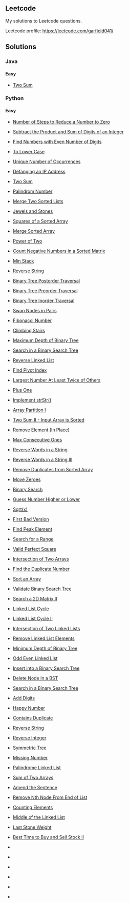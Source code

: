 ## Leetcode

My solutions to Leetcode questions.

Leetcode profile: https://leetcode.com/garfield041/

## Solutions

### Java

#### Easy

* [Two Sum](https://github.com/michan94/leetcode/blob/master/Solutions/Java/createPhoneNumber.md)


### Python

#### Easy

* [Number of Steps to Reduce a Number to Zero](https://github.com/michan94/leetcode/blob/master/Solutions/Python/numberOfStepsToZero.md)

* [Subtract the Product and Sum of Digits of an Integer](https://github.com/michan94/leetcode/blob/master/Solutions/Python/subtractProductAndSumOfDigits.md)

* [Find Numbers with Even Number of Digits](https://github.com/michan94/leetcode/blob/master/Solutions/Python/findNumbersWithEvenNumberOfDigits)

* [To Lower Case](https://github.com/michan94/leetcode/blob/master/Solutions/Python/toLowerCase.md)

* [Unique Number of Occurrences](https://github.com/michan94/leetcode/blob/master/Solutions/Python/uniqueNumberOfOccurrences.md)

* [Defanging an IP Address](https://github.com/michan94/leetcode/blob/master/Solutions/Python/defangingAnIPAddress.md)

* [Two Sum](https://github.com/michan94/leetcode/blob/master/Solutions/Python/twoSum.md)

* [Palindrom Number](https://github.com/michan94/leetcode/blob/master/Solutions/Python/palindromeNumber.md)

* [Merge Two Sorted Lists](https://github.com/michan94/leetcode/blob/master/Solutions/Python/mergeTwoSortedLinkedLists.md)

* [Jewels and Stones](https://github.com/michan94/leetcode/blob/master/Solutions/Python/jewelsAndStones.md)

* [Squares of a Sorted Array](https://github.com/michan94/leetcode/blob/master/Solutions/Python/squaresOfSortedArray.md)

* [Merge Sorted Array](https://github.com/michan94/leetcode/blob/master/Solutions/Python/mergeSortedArray.md)

* [Power of Two](https://github.com/michan94/leetcode/blob/master/Solutions/Python/powerOfTwo.md)

* [Count Negative Numbers in a Sorted Matrix](https://github.com/michan94/leetcode/blob/master/Solutions/Python/countNegNumsInSortedMatrix.md)

* [Min Stack](https://github.com/michan94/leetcode/blob/master/Solutions/Python/minStack.md)

* [Reverse String](https://github.com/michan94/leetcode/blob/master/Solutions/Python/reverseString.md)

* [Binary Tree Postorder Traversal](https://github.com/michan94/leetcode/blob/master/Solutions/Python/postorderTraversal.md)

* [Binary Tree Preorder Traversal](https://github.com/michan94/leetcode/blob/master/Solutions/Python/preorderTraversal.md)

* [Binary Tree Inorder Traversal](https://github.com/michan94/leetcode/blob/master/Solutions/Python/inorderTraversal.md)

* [Swap Nodes in Pairs](https://github.com/michan94/leetcode/blob/master/Solutions/Python/swapNodesInPairs.md)

* [Fibonacci Number](https://github.com/michan94/leetcode/blob/master/Solutions/Python/fibonacciNumber.md)

* [Climbing Stairs](https://github.com/michan94/leetcode/blob/master/Solutions/Python/climbingStairs.md)

* [Maximum Depth of Binary Tree](https://github.com/michan94/leetcode/blob/master/Solutions/Python/maximumDepthOfBinaryTree.md)

* [Search in a Binary Search Tree](https://github.com/michan94/leetcode/blob/master/Solutions/Python/searchInBST.md)

* [Reverse Linked List](https://github.com/michan94/leetcode/blob/master/Solutions/Python/reverseLinkedList.md)

* [Find Pivot Index](https://github.com/michan94/leetcode/blob/master/Solutions/Python/findPivotIndex.md)

* [Largest Number At Least Twice of Others](https://github.com/michan94/leetcode/blob/master/Solutions/Python/largestNumberAtLeastTwiceOfOthers.md)

* [Plus One](https://github.com/michan94/leetcode/blob/master/Solutions/Python/plusOne.md)

* [Implement strStr()](https://github.com/michan94/leetcode/blob/master/Solutions/Python/implementStrStr.md)

* [Array Partition I](https://github.com/michan94/leetcode/blob/master/Solutions/Python/arrayPartitionI.md)

* [Two Sum II - Input Array is Sorted](https://github.com/michan94/leetcode/blob/master/Solutions/Python/twoSumIIInputArraySorted.md)

* [Remove Element (In Place)](https://github.com/michan94/leetcode/blob/master/Solutions/Python/removeElementInPlace.md)

* [Max Consecutive Ones](https://github.com/michan94/leetcode/blob/master/Solutions/Python/maxConsecutiveOnes.md)

* [Reverse Words in a String](https://github.com/michan94/leetcode/blob/master/Solutions/Python/reverseWordsInAString.md)

* [Reverse Words in a String III](https://github.com/michan94/leetcode/blob/master/Solutions/Python/reverseWordsInAStringIII.md)

* [Remove Duplicates from Sorted Array](https://github.com/michan94/leetcode/blob/master/Solutions/Python/removeDuplicatesFromSortedArray.md)

* [Move Zeroes](https://github.com/michan94/leetcode/blob/master/Solutions/Python/moveZeroes.md)

* [Binary Search](https://github.com/michan94/leetcode/blob/master/Solutions/Python/binarySearch.md)

* [Guess Number Higher or Lower](https://github.com/michan94/leetcode/blob/master/Solutions/Python/guessNumberHigherOrLower.md)

* [Sqrt(x)](https://github.com/michan94/leetcode/blob/master/Solutions/Python/sqrt(x)BinarySearchImplementation.md)

* [First Bad Version](https://github.com/michan94/leetcode/blob/master/Solutions/Python/firstBadVersion.md)

* [Find Peak Element](https://github.com/michan94/leetcode/blob/master/Solutions/Python/findPeakElement.md)

* [Search for a Range](https://github.com/michan94/leetcode/blob/master/Solutions/Python/searchForARange.md)

* [Valid Perfect Square](https://github.com/michan94/leetcode/blob/master/Solutions/Python/validPerfectSquare.md)

* [Intersection of Two Arrays](https://github.com/michan94/leetcode/blob/master/Solutions/Python/intersectionOfTwoArrays.md)

* [Find the Duplicate Number](https://github.com/michan94/leetcode/blob/master/Solutions/Python/findTheDuplicateNumber.md)

* [Sort an Array](https://github.com/michan94/leetcode/blob/master/Solutions/Python/sortAnArray.md)

* [Validate Binary Search Tree](https://github.com/michan94/leetcode/blob/master/Solutions/Python/validateBST.md)

* [Search a 2D Matrix II](https://github.com/michan94/leetcode/blob/master/Solutions/Python/searchA2DMatrixII.md)

* [Linked List Cycle](https://github.com/michan94/leetcode/blob/master/Solutions/Python/linkedListCycle.md)

* [Linked List Cycle II](https://github.com/michan94/leetcode/blob/master/Solutions/Python/linkedListCycleII.md)

* [Intersection of Two Linked Lists](https://github.com/michan94/leetcode/blob/master/Solutions/Python/intersectionOfTwoLinkedLists.md)

* [Remove Linked List Elements](https://github.com/michan94/leetcode/blob/master/Solutions/Python/removeLinkedListElements.md)

* [Minimum Depth of Binary Tree](https://github.com/michan94/leetcode/blob/master/Solutions/Python/minimumDepthOfBinaryTree.md)

* [Odd Even Linked List](https://github.com/michan94/leetcode/blob/master/Solutions/Python/oddEvenLinkedList.md)

* [Insert into a Binary Search Tree](https://github.com/michan94/leetcode/blob/master/Solutions/Python/insertIntoABinarySearchTree.md)

* [Delete Node in a BST](https://github.com/michan94/leetcode/blob/master/Solutions/Python/deleteNodeInABST.md)

* [Search in a Binary Search Tree](https://github.com/michan94/leetcode/blob/master/Solutions/Python/searchInABinarySearchTree.md)

* [Add Digits](https://github.com/michan94/leetcode/blob/master/Solutions/Python/addDigits.md)

* [Happy Number](https://github.com/michan94/leetcode/blob/master/Solutions/Python/happyNumber.md)

* [Contains Duplicate](https://github.com/michan94/leetcode/blob/master/Solutions/Python/containsDuplicate.md)

* [Reverse String](https://github.com/michan94/leetcode/blob/master/Solutions/Python/reverseStringInPlace.md)

* [Reverse Integer](https://github.com/michan94/leetcode/blob/master/Solutions/Python/reverseInteger.md)

* [Symmetric Tree](https://github.com/michan94/leetcode/blob/master/Solutions/Python/symmetricTree.md)

* [Missing Number](https://github.com/michan94/leetcode/blob/master/Solutions/Python/missingNumber.md)

* [Palindrome Linked List](https://github.com/michan94/leetcode/blob/master/Solutions/Python/isLinkedListPalindrome.md)

* [Sum of Two Arrays](https://github.com/michan94/leetcode/blob/master/Solutions/Python/sumOfTwoArrays.md)

* [Amend the Sentence](https://github.com/michan94/leetcode/blob/master/Solutions/Python/amendTheSentence.md)

* [Remove Nth Node From End of List](https://github.com/michan94/leetcode/blob/master/Solutions/Python/removeNthNodeFromEndOfList.md)

* [Counting Elements](https://github.com/michan94/leetcode/blob/master/Solutions/Python/countingElements.md)

* [Middle of the Linked List](https://github.com/michan94/leetcode/blob/master/Solutions/Python/middleOfLinkedList.md)

* [Last Stone Weight](https://github.com/michan94/leetcode/blob/master/Solutions/Python/lastStoneWeight.md)

* [Best Time to Buy and Sell Stock II](https://github.com/michan94/codewars/blob/master/Solutions/Python/bestTimeToBuyAndSellStockII.md)

* [](https://github.com/michan94/leetcode/blob/master/Solutions/Python/.md)

* [](https://github.com/michan94/leetcode/blob/master/Solutions/Python/.md)

* [](https://github.com/michan94/leetcode/blob/master/Solutions/Python/.md)

* [](https://github.com/michan94/leetcode/blob/master/Solutions/Python/.md)

* [](https://github.com/michan94/leetcode/blob/master/Solutions/Python/.md)

* [](https://github.com/michan94/leetcode/blob/master/Solutions/Python/.md)
